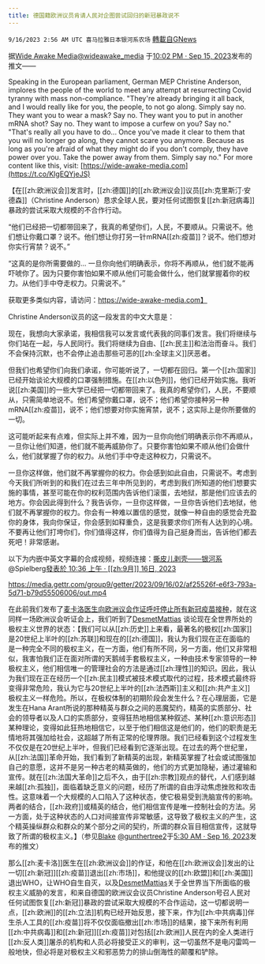 ```yaml
---
title: 德国籍欧洲议员肯请人民对企图尝试回归的新冠暴政说不
---
```

`9/16/2023 2:56 AM UTC 喜马拉雅日本银河系农场` [轉載自GNews](https://gnews.org/articles/1697444)

据[Wide Awake Media](https://twitter.com/wideawake_media)[@wideawake\_media](https://twitter.com/wideawake_media) 于[10:02 PM · Sep 15, 2023](https://twitter.com/wideawake_media/status/1702684367955313019)发布的推文——

Speaking in the European parliament, German MEP Christine Anderson, implores the people of the world to meet any attempt at resurrecting Covid tyranny with mass non-compliance. "They're already bringing it all back, and I would really like for you, the people, to not go along. Simply say no. They want you to wear a mask? Say no. They want you to put in another mRNA shot? Say no. They want to impose a curfew on you? Say no." "That's really all you have to do... Once you've made it clear to them that you will no longer go along, they cannot scare you anymore. Because as long as you're afraid of what they might do if you don't comply, they have power over you. Take the power away from them. Simply say no." For more content like this, visit: [https://wide-awake-media.com](https://t.co/KIgEQYjeJS)

【在[[zh:欧洲议会]]发言时，[[zh:德国]]的[[zh:欧洲议会]]议员[[zh:克里斯汀·安德森]]（Christine Anderson）恳求全球人民，要对任何试图恢复[[zh:新冠病毒]]暴政的尝试采取大规模的不合作行动。

“他们已经把一切都带回来了，我真的希望你们，人民，不要顺从。只需说不。他们想让你戴口罩？说不。他们想让你打另一针mRNA[[zh:疫苗]]？说不。他们想对你实行宵禁？说不。”

“这真的是你所需要做的... 一旦你向他们明确表示，你将不再顺从，他们就不能再吓唬你了。因为只要你害怕如果不顺从他们可能会做什么，他们就掌握着你的权力。从他们手中夺走权力。只需说不。”

获取更多类似内容，请访问：https://wide-awake-media.com】

Christine Anderson议员的这一段发言的中文大意是：

现在，我想向大家承诺，我相信我可以发言或代表我的同事们发言。我们将继续与你们站在一起，与人民同行。我们将继续为自由、[[zh:民主]]和法治而奋斗。我们不会保持沉默，也不会停止追击那些可恶的[[zh:全球主义]]厌恶者。

但我们也希望你们向我们承诺，你可能听说了，一切都在回归。第一个[[zh:国家]]已经开始谈论大规模的口罩强制措施。在[[zh:以色列]]，他们已经开始实施。我听说[[zh:美国]]的一些大学已经把一切都带回来了。我真的希望你们，人民，不要顺从，只需简单地说不。他们希望你戴口罩，说不；他们希望你接种另一种mRNA[[zh:疫苗]]，说不；他们想要对你实施宵禁，说不；这实际上是你所要做的一切。

这可能听起来有点难，但实际上并不难，因为一旦你向他们明确表示你不再顺从，一旦你让他们知道，他们就不能再威胁你了。只要你害怕如果不顺从他们会做什么，他们就掌握了你的权力。从他们手中夺走这种权力，只需说不。

一旦你这样做，他们就不再掌握你的权力。你会感到如此自由，只需说不。考虑到今天我们所听到的和我们在过去三年中所见到的，考虑到我们所知道的他们想要实施的事情，甚至可能在你的权利范围内告诉他们滚蛋，去地狱，那是他们应该去的地方。你会因此得到什么？我告诉你，一旦你这样做，一旦你告诉他们去地狱，他们就不再掌握你的权力。你会有一种难以置信的感觉，就像一种自由的感觉会充盈你的身体，我向你保证，你会感到如释重负，这是我要求你们所有人达到的心境。不要再让他们打垮你们，你们值得这样，你们值得为自己挺身而出，告诉他们都去死吧！非常感谢。

以下为内嵌中英文字幕的合成视频，视频连接：[撕皮儿剥壳——银河系](https://gettr.com/user/spielberg)@Spielberg[發表於 10:36 上午 · [[zh:9月]] 16日, 2023](https://gettr.com/post/p2qnkvfbc75)

https://media.gettr.com/group9/getter/2023/09/16/02/af25526f-e6f3-793a-5d71-b79d55506006/out.mp4

在此前我们发布了[麦卡洛医生向欧洲议会作证呼吁停止所有新冠疫苗接种](https://gnews.org/m/1693200)，就在这同样一场欧洲议会听证会上，我们听到了[DesmetMattias](https://twitter.com/DesmetMattias) 谈论现在全世界所处的极权主义世界的状态：【我们可以从[[zh:历史]]上来看，最著名的极权[[zh:国家]]是20世纪上半叶的[[zh:苏联]]和现在的[[zh:德国]]，我认为我们现在正在面临的是一种完全不同的极权主义，在一方面，他们有所不同，另一方面，他们又非常相似，我害怕我们正在面对所谓的天鹅绒手套极权主义，一种由技术专家领导的一种极权主义，他们相信唯一的管理社会的方法是通过[[zh:理性]]的知识。因此，我认为我们现在正在经历一个[[zh:民主]]模式被技术模式取代的过程，技术模式最终将变得非常危险，我认为它与20世纪上半叶的[[zh:法西斯]]主义和[[zh:共产主义]]极权主义一样危险。所以，在极权体制的初期阶段会发生什么？在心理层面，它是发生在Hana Arant所说的那种精英与群众之间的恶魔契约，精英的实质部分、社会的领导者以及人口的实质部分，变得狂热地相信某种叙述、某种[[zh:意识形态]]某种理论，变得如此狂热地相信它，以至于他们相信这是他们的，他们的职责是无情地将其强加给社会，这超越了所有正常的伦理界限。我们已经看到这个过程发生不仅仅是在20世纪上半叶，但我们已经看到它逐渐出现。在过去的两个世纪里，从[[zh:法国]]革命开始，我们看到了新精英的出现，新精英掌握了社会或试图强加自己的意愿，这并不是另一种古老的精英做的，他们的方式更加隐秘，通过灌输和宣传。就在[[zh:法国大革命]]之后不久，由于[[zh:宗教]]观点的替代，人们感到越来越[[zh:孤独]]，面临着缺乏意义的问题，经历了所谓的自由浮动焦虑挫败和攻击性。这意味着一个大规模的人口陷入了这种状态，使它极易受到洗脑宣传的影响。两者的结合，[[zh:政府]]或精英的结合，他们相信宣传是唯一控制社会的方法。另一方面，处于这种状态的人口对间接宣传非常敏感，这导致了极权主义的产生，这个精英操纵群众和群众的某个部分之间的契约，所谓的群众盲目相信宣传，这就导致了所谓的极权主义。】（参见[Blake](https://twitter.com/gunthertree2) [@gunthertree2](https://twitter.com/gunthertree2)于[5:30 AM · Sep 16, 2023](https://twitter.com/gunthertree2/status/1702797156183126174)发布的推文）

那么[[zh:麦卡洛]]医生在[[zh:欧洲议会]]的作证，和他在[[zh:欧洲议会]]发出的让一切[[zh:新冠]][[zh:疫苗]]退出[[zh:市场]]，和他提议的[[zh:欧盟]]和[[zh:美国]]退出WHO，让WHO自生自灭，以及[DesmetMattias](https://twitter.com/DesmetMattias)关于全世界当下所面临的极权主义威胁的发言，和来自德国的欧洲议会议员Christine Anderson号召人民对任何试图恢复[[zh:新冠]]暴政的尝试采取大规模的不合作运动，这一切都说明一点，[[zh:欧洲]]的[[zh:立法]]机构已经开始反思，接下来，作为[[zh:中共病毒]]伴生杀人工具的[[zh:疫苗]]将不仅仅面临撤出[[zh:市场]]的结果，接下来所有利用[[zh:中共病毒]]和[[zh:新冠]][[zh:疫苗]]对包括[[zh:欧洲]]人民在内的全人类进行[[zh:反人类]]屠杀的机构和人员必将接受正义的审判，这一切虽然不是电闪雷鸣一般地快，但必将是对极权主义和邪恶势力的排山倒海性的颠覆和铲除。
